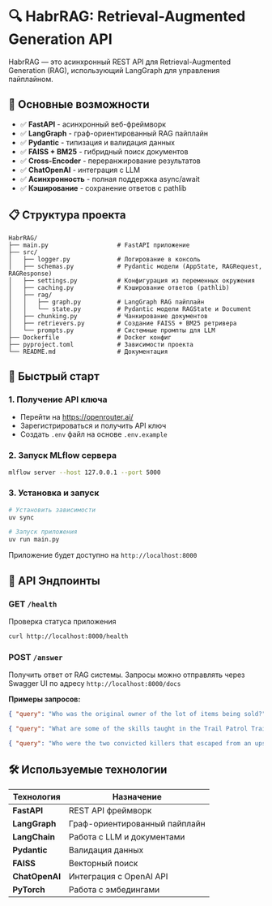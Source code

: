 # 🔍 HabrRAG: Retrieval-Augmented Generation API

HabrRAG — это асинхронный REST API для Retrieval-Augmented Generation (RAG), использующий LangGraph для управления пайплайном.

## 🚀 Основные возможности

- ✅ **FastAPI** - асинхронный веб-фреймворк
- ✅ **LangGraph** - граф-ориентированный RAG пайплайн
- ✅ **Pydantic** - типизация и валидация данных
- ✅ **FAISS + BM25** - гибридный поиск документов
- ✅ **Cross-Encoder** - переранжирование результатов
- ✅ **ChatOpenAI** - интеграция с LLM
- ✅ **Асинхронность** - полная поддержка async/await
- ✅ **Кэширование** - сохранение ответов с pathlib

## 📋 Структура проекта

```
HabrRAG/
├── main.py                   # FastAPI приложение
├── src/
│   ├── logger.py             # Логирование в консоль
│   ├── schemas.py            # Pydantic модели (AppState, RAGRequest, RAGResponse)
│   ├── settings.py           # Конфигурация из переменных окружения
│   ├── caching.py            # Кэширование ответов (pathlib)
│   ├── rag/
│   │   ├── graph.py          # LangGraph RAG пайплайн
│   │   └── state.py          # Pydantic модели RAGState и Document
│   ├── chunking.py           # Чанкирование документов
│   ├── retrievers.py         # Создание FAISS + BM25 ретривера
│   └── prompts.py            # Системные промпты для LLM
├── Dockerfile                # Docker конфиг
├── pyproject.toml            # Зависимости проекта
└── README.md                 # Документация
```

## 🚀 Быстрый старт

### 1. Получение API ключа

- Перейти на https://openrouter.ai/
- Зарегистрироваться и получить API ключ
- Создать `.env` файл на основе `.env.example`

### 2. Запуск MLflow сервера

```bash
mlflow server --host 127.0.0.1 --port 5000
```

### 3. Установка и запуск

```bash
# Установить зависимости
uv sync

# Запуск приложения
uv run main.py
```

Приложение будет доступно на `http://localhost:8000`

## 📡 API Эндпоинты

### GET `/health`

Проверка статуса приложения

```bash
curl http://localhost:8000/health
```

### POST `/answer`

Получить ответ от RAG системы. Запросы можно отправлять через Swagger UI по адресу `http://localhost:8000/docs`

**Примеры запросов:**

```json
{ "query": "Who was the original owner of the lot of items being sold?" }
```

```json
{ "query": "What are some of the skills taught in the Trail Patrol Training course?" }
```

```json
{ "query": "Who were the two convicted killers that escaped from an upstate New York maximum-security prison?" }
```

## 🛠️ Используемые технологии

| Технология | Назначение |
|-----------|-----------|
| **FastAPI** | REST API фреймворк |
| **LangGraph** | Граф-ориентированный пайплайн |
| **LangChain** | Работа с LLM и документами |
| **Pydantic** | Валидация данных |
| **FAISS** | Векторный поиск |
| **ChatOpenAI** | Интеграция с OpenAI API |
| **PyTorch** | Работа с эмбедингами |

